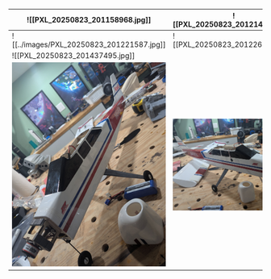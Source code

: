 
| ![[PXL_20250823_201158968.jpg]]           | ![[PXL_20250823_201214443.jpg]]        |
| ----------------------------------------- | -------------------------------------- |
| ![[../images/PXL_20250823_201221587.jpg]] | ![[PXL_20250823_201226379.jpg]]        |
| ![[PXL_20250823_201437495.jpg]]           |                                        |
| ![](images/PXL_20250823_201850402.jpg)    | ![](images/PXL_20250823_201831417.jpg) |
